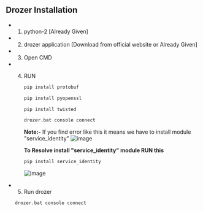 ## Drozer Installation

- 1. python-2 [Already Given]
- 2. drozer application [Download from official website or Already Given]
- 3. Open CMD
- 4. RUN
     ```bash
     pip install protobuf
     ```
     ```bash
     pip install pyopenssl
     ```
     ```bash
     pip install twisted
     ```
     ```bash
     drozer.bat console connect
     ```
     **Note:-** If you find error like this it means we have to install module "service_identity" 
     ![image](https://github.com/Krishna-Gopal-Pathak/CyberSecurity/assets/142927819/2ccd989a-e20d-4e42-be26-218970120de3)

     **To Resolve install "service_identity" module RUN this**
     ```bash
     pip install service_identity
     ```
     ![image](https://github.com/Krishna-Gopal-Pathak/CyberSecurity/assets/142927819/e135e132-74c3-4506-b156-d2eb14361cfd)

 - 5. Run drozer
     ```bash
     drozer.bat console connect
     ```

     

     
